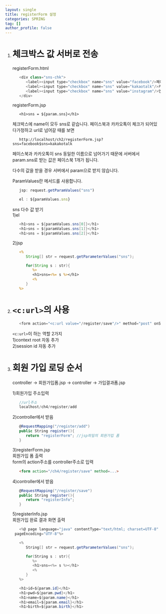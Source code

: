 ```yaml
---
layout: single
title: registerForm 설정
categories: SPRING
tag: []
author_profile: false
---
```


1. # 체크박스 값 서버로 전송
   registerForm.html   
   ```java
      <div class="sns-chk">
         <label><input type="checkbox" name="sns" value="facebook"/>페이스북</label>
         <label><input type="checkbox" name="sns" value="kakaotalk"/>카카오톡</label>
         <label><input type="checkbox" name="sns" value="instagram"/>인스타그램</label>
      </div>
   ```   

   registerForm.jsp   
   ```
      <h1>sns = ${param.sns}</h1>
   ```   

   체크박스에 name이 모두 sns로 같습니다. 페이스북과 카카오톡이 체크가 되어있다가정하고 url로 넘어갈 때를 보면   
   ```
      http://localhost/ch2/registerForm.jsp?sns=facebook$sns=kakakotalk
   ```   
   페이스북과 카카오톡이 sns 동일한 이름으로 넘어가기 때문에 서버에서 param.sns로 받는 값은 페이스북 1개가 됩니다.   

   다수의 값을 받을 경우 서버에서 param으로 받지 않습니다.   

   ParamValues란 메서드를 사용합니다.   

   ```js
      jsp: request.getParamValues("sns")

      el : ${paramValues.sns}
   ```   

   sns 다수 값 받기   
   1)el   
   ```java
      <h1>sns = ${paramValues.sns[0]}</h1>
      <h1>sns = ${paramValues.sns[1]}</h1>
      <h1>sns = ${paramValues.sns[2]}</h1>
   ```   

   2)jsp   
   ```jsp
      <% 
         String[] str = request.getParameterValues("sns"); 

         for(String s : str){
            %>
            <h1>sns=<%= s %></h1>	
            <%
         }	
      %>
   ```   

1. # `<c:url>`의 사용
   ```cs
      <form action="<c:url value="/register/save"/>" method="post" onSubmit="return formCheck(this)">
   ```   
   `<c:url>`이 하는 역할 2가지   
   1)context root 자동 추가   
   2)session id 자동 추가   


1. # 회원 가입 로딩 순서

   controller -> 회원가입폼.jsp -> controller -> 가입결과폼.jsp   

   1)회원가입 주소입력   
   ```cs
      //url주소
      localhost/ch4/register/add   
   ```   

   2)controller에서 받음   
   ```cs
      @RequestMapping("/register/add")   
      public String register(){
         return "registerForm"; //jsp파일의 회원가입 폼
      }   
   ```   

   3)registerForm.jsp   
   회원가입 폼 출력    
   form의 action주소를 controller주소로 입력   
   ```html
      <form action="/ch4/register/save" method=...>
   ```   

   4)controller에서 받음   
   ```cs
      @RequestMapping("/register/save")   
      public String register(){
         return "registerInfo";
      }      
   ```   

   5)registerInfo.jsp   
   회원가입 완료 결과 화면 출력   
   ```cs
      <%@ page language="java" contentType="text/html; charset=UTF-8"
    pageEncoding="UTF-8"%>

      <% 
         String[] str = request.getParameterValues("sns"); 

         for(String s : str){
            %>
            <h1>sns=<%= s %></h1>	
            <%
         }	
      %>

      <h1>id=${param.id}</h1>
      <h1>pwd=${param.pwd}</h1>
      <h1>name=${param.name}</h1>
      <h1>email=${param.email}</h1>
      <h1>birth=${param.birth}</h1>
   ```   
